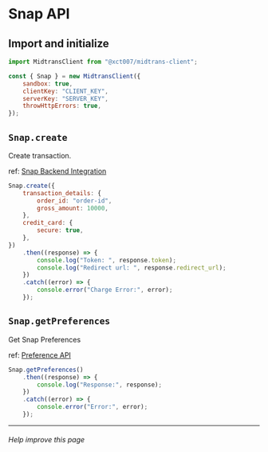 # Snap API

## **Import and initialize**

```js
import MidtransClient from "@xct007/midtrans-client";

const { Snap } = new MidtransClient({
	sandbox: true,
	clientKey: "CLIENT_KEY",
	serverKey: "SERVER_KEY",
	throwHttpErrors: true,
});
```

## `Snap.create`

Create transaction.

ref: [Snap Backend Integration](https://docs.midtrans.com/reference/backend-integration)

```js
Snap.create({
	transaction_details: {
		order_id: "order-id",
		gross_amount: 10000,
	},
	credit_card: {
		secure: true,
	},
})
	.then((response) => {
		console.log("Token: ", response.token);
		console.log("Redirect url: ", response.redirect_url);
	})
	.catch((error) => {
		console.error("Charge Error:", error);
	});
```

## `Snap.getPreferences`

Get Snap Preferences

ref: [Preference API
](https://docs.midtrans.com/reference/snap-checkout-preference-api)

```js
Snap.getPreferences()
	.then((response) => {
		console.log("Response:", response);
	})
	.catch((error) => {
		console.error("Error:", error);
	});
```

---

###### Help improve this page
